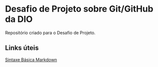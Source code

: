 # Desafio de Projeto sobre Git/GitHub da DIO
Repositório criado para o Desafio de Projeto. 

## Links úteis
[Sintaxe Básica Markdown](https://www.markdownguide.org/basic-syntax/)
